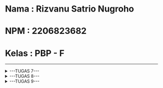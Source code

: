 # Nama  : Rizvanu Satrio Nugroho
# NPM   : 2206823682
# Kelas : PBP - F
--- 

<details>

<summary>---TUGAS 7---</summary>

# Tugas 7

## 1.  Apa perbedaan utama antara stateless dan stateful widget dalam konteks pengembangan aplikasi Flutter?

Perbedaan utama antara stateless dan stateful widget adalah bahwa stateless widget tidak memiliki keadaan internal yang dapat berubah, sementara stateful widget memiliki keadaan internal yang dapat berubah dan merespons perubahan data atau interaksi pengguna. Adapun lebih spesifiknya perbedaan keduanya adalah sebagai berikut :
| Aspek Perbeedaan | Stateless Widget | Stateful widget |
|----------|----------|----------|
| Definisi | Widget yang tidak memiliki keadaan (state) internal yang dapat berubah. | Widget yang memiliki keadaan internal yang dapat berubah selama siklus hidup aplikasi |
| Waktu Penggunaan | Terdapat UI yang tidak perlu mengubah tampilan atau data yang bergantung pada perubahan | Terdapat UI yang perlu menanggapi perubahan data atau interaksi pengguna |
| Contoh Penggunaan | Teks statis, gambar, ikon, dan komponen lain yang tidak perlu mengikuti perubahan data atau keadaan aplikasi. | Formulir, daftar item yang dapat di-scroll, tombol yang dapat diklik, dan banyak komponen interaktif lainnya. |

## 2. Sebutkan seluruh widget yang kamu gunakan untuk menyelesaikan tugas ini dan jelaskan fungsinya masing-masing.
1. MaterialApp: Widget yang mendefinisikan aplikasi Flutter.
2. Scaffold: Mengatur struktur dasar tampilan aplikasi, termasuk AppBar dan body.
3. AppBar: Menampilkan bar atas aplikasi dengan judul.
4. SingleChildScrollView: Wrapper yang memungkinkan kontennya dapat discroll.
5. Padding: Widget untuk menambahkan padding ke dalam child widget-nya.
6. Column: Menyusun widget-child secara vertikal.
7. Text: Menampilkan teks pada tampilan.
8. GridView.count: Mengatur tampilan dalam bentuk grid.
9. ShopCard: Stateless widget yang digunakan untuk menampilkan kartu toko.
10. InkWell: Mengubah child widget menjadi responsif terhadap sentuhan.
11. Icon: Menampilkan ikon.
12. Container: Mengelola tata letak untuk icon dan teks pada kartu.
13. SnackBar: Widget yang digunakan untuk menampilkan pesan sementara di bagian bawah layar saat suatu aksi terjadi.

Widget lainnya yang digunakan adalah widget bawaan dari Flutter, seperti Colors, Icons, dan lainnya. Juga terdapat definisi dari kelas ShopItem yang digunakan untuk menyimpan data toko (nama, ikon, warna) dan kelas MyHomePage yang merupakan widget utama dalam aplikasi mailboxd


## 3. Jelaskan bagaimana cara kamu mengimplementasikan checklist di atas secara step-by-step (bukan hanya sekadar mengikuti tutorial)

1. Melakukan import package yang dibutuhkan pada 'main.dart'
~~~
import 'package:flutter/material.dart';
import 'package:mailboxd/menu.dart';
~~~

2. Membuat class 'MyApp' pada 'main.dart'
~~~
class MyApp extends StatelessWidget {
  const MyApp({super.key});

  // This widget is the root of your application.
  @override
  Widget build(BuildContext context) {
    return MaterialApp(
      title: 'Flutter Demo',
      theme: ThemeData(
        // This is the theme of your application.
        //
        // TRY THIS: Try running your application with "flutter run". You'll see
        // the application has a blue toolbar. Then, without quitting the app,
        // try changing the seedColor in the colorScheme below to Colors.green
        // and then invoke "hot reload" (save your changes or press the "hot
        // reload" button in a Flutter-supported IDE, or press "r" if you used
        // the command line to start the app).
        //
        // Notice that the counter didn't reset back to zero; the application
        // state is not lost during the reload. To reset the state, use hot
        // restart instead.
        //
        // This works for code too, not just values: Most code changes can be
        // tested with just a hot reload.
        colorScheme: ColorScheme.fromSeed(seedColor: Colors.indigo),
        useMaterial3: true,
      ),
      home: MyHomePage(),
    );
  }
}
~~~

3. Membuat file 'menu.dart' pada '/lib' yang akan menjadi tampilan utama menu dan menambahkan import berupa berikut:
~~~
import 'package:flutter/material.dart';
~~~

4. Membuat class MyHomePage untuk tampilan widget-widget pada menu utama
~~~
class MyHomePage extends StatelessWidget {
  MyHomePage({Key? key}) : super(key: key);
  final List<ShopItem> items = [
    ShopItem("Lihat Produk", Icons.checklist, Colors.teal),
    ShopItem("Tambah Produk", Icons.add_shopping_cart, Colors.lightBlue),
    ShopItem("Logout", Icons.logout, Colors.blue),
  ];

  @override
  Widget build(BuildContext context) {
    return Scaffold(
      appBar: AppBar(
        title: const Text(
          'Shopping List',
        ),
        backgroundColor: Colors.indigo, 
        foregroundColor: Colors.white,
      ),
      body: SingleChildScrollView(
        // Widget wrapper yang dapat discroll
        child: Padding(
          padding: const EdgeInsets.all(10.0), // Set padding dari halaman
          child: Column(
            // Widget untuk menampilkan children secara vertikal
            children: <Widget>[
              const Padding(
                padding: EdgeInsets.only(top: 10.0, bottom: 10.0),
                // Widget Text untuk menampilkan tulisan dengan alignment center dan style yang sesuai
                child: Text(
                  'PBP Shop', // Text yang menandakan toko
                  textAlign: TextAlign.center,
                  style: TextStyle(
                    fontSize: 30,
                    fontWeight: FontWeight.bold,
                  ),
                ),
              ),
              // Grid layout
              GridView.count(
                // Container pada card kita.
                primary: true,
                padding: const EdgeInsets.all(20),
                crossAxisSpacing: 10,
                mainAxisSpacing: 10,
                crossAxisCount: 3,
                shrinkWrap: true,
                children: items.map((ShopItem item) {
                  // Iterasi untuk setiap item
                  return ShopCard(item);
                }).toList(),
              ),
            ],
          ),
        ),
      ),
    );
  }
}
~~~

5. Membuat class 'ShopItem' dengan atribut nama, icon, dan color (implementasi bonus)
~~~
class ShopItem {
  final String name;
  final IconData icon;
  final Color color;

  ShopItem(this.name, this.icon, this.color);
}
~~~

6. Membuat class 'ShopCard' 
~~~
class ShopCard extends StatelessWidget {
  final ShopItem item;

  const ShopCard(this.item, {super.key}); // Constructor

  @override
  Widget build(BuildContext context) {
    return Material(
      color: item.color,
      child: InkWell(
        // Area responsive terhadap sentuhan
        onTap: () {
          // Memunculkan SnackBar ketika diklik
          ScaffoldMessenger.of(context)
            ..hideCurrentSnackBar()
            ..showSnackBar(SnackBar(
                content: Text("Kamu telah menekan tombol ${item.name}!")));
        },
        child: Container(
          // Container untuk menyimpan Icon dan Text
          padding: const EdgeInsets.all(8),
          child: Center(
            child: Column(
              mainAxisAlignment: MainAxisAlignment.center,
              children: [
                Icon(
                  item.icon,
                  color: Colors.white,
                  size: 30.0,
                ),
                const Padding(padding: EdgeInsets.all(3)),
                Text(
                  item.name,
                  textAlign: TextAlign.center,
                  style: const TextStyle(color: Colors.white),
                ),
              ],
            ),
          ),
        ),
      ),
    );
  }
}
~~~

---
</details>

<details>

<summary>---TUGAS 8---</summary>

# Tugas 8

## 1. Jelaskan perbedaan antara Navigator.push() dan Navigator.pushReplacement(), disertai dengan contoh mengenai penggunaan kedua metode tersebut yang tepat!

- Navigat.push()

  Navigator.push() digunakan untuk menavigasi ke halaman baru tanpa menghilangkan halaman saat ini dari tumpukan navigasi (stack). Hal ini berarti, ketika melakukan navigasi menuju halaman baru menggunakan Navigator.push(), halaman saat ini tetap ada dalam stack. Pengguna dapat kembali ke halaman sebelumnya dengan mekanisme "back" (seperti tombol back di Android atau gesture swipe di iOS).

  Contoh Penggunaan:
  Misalnya, ketika memiliki aplikasi buku di mana pengguna dapat melihat daftar buku. Ketika mereka menekan sebuah buku, dapat ditampilkan detail buku tersebut di halaman baru.
  ~~~
  Navigator.push(
    context,
    MaterialPageRoute(builder: (context) => BookDetailPage(book)),
  );
  ~~~

  Dalam skenario ini, pengguna dapat kembali dari BookDetailPage ke halaman daftar buku sebelumnya.

- Navigator.pushReplacement()

  Navigator.pushReplacement() digunakan untuk menavigasi ke halaman baru dengan menggantikan halaman saat ini dalam stack. Ini berarti halaman saat ini dihapus dari stack dan penggantiannya tidak memungkinkan pengguna untuk kembali ke halaman itu.

  Contoh Penggunaan:
  Anda memiliki aplikasi dengan proses login. Setelah pengguna berhasil masuk, Anda membawa mereka ke halaman beranda dan tidak ingin mereka dapat kembali ke halaman login dengan menekan tombol back.
  ~~~
  Navigator.pushReplacement(
    context,
    MaterialPageRoute(builder: (context) => HomePage()),
  );
  ~~~

  Dalam kasus ini, ketika pengguna mencapai HomePage, mereka tidak akan bisa kembali ke halaman login karena telah digantikan di stack.

## 2. Jelaskan masing-masing layout widget pada Flutter dan konteks penggunaannya masing-masing!
- Column & Row: Column mengatur elemen secara vertikal, sedangkan Row mengatur elemen secara horizontal.
- Container: Wadah untuk mengatur tata letak dan memberi styling pada elemen, misalnya padding, margin, alignment, etc.
- Stack: Digunakan untuk menumpuk widget/elemen satu di atas yang lain.
- GridView: Menampilkan elemen dalam grid yang teratur dengan bentuk tabel.
- ListView: Menampilkan elemen yang dapat di-scroll secara vertikal.
- Expanded & Flexible: Mengontrol bagian dari ruang yang tersedia yang digunakan. Expanded mengisi ruang tersedia, sedangkan Flexible memberikan lebih banyak kontrol atas faktor fleksibilitas.
- Padding: Memberikan padding di sekeliling elemen child.
- Transform: digunakan untuk mengubah ukuran dan posisi elemen child
- Align: Mengatur posisi elemen child sesuai dengan alignment yang ditentukan.
- Wrap: Membuat row atau column dan secara otomatis beralih ke row atau column berikutnya setelah ruang di row atau column saat ini habis.
- Scaffold: Memberikan struktur dasar material design seperti AppBar, Drawer, dan FloatingActionButton.
- ConstrainedBox, SizedBox, & AspectRatio: Mengontrol ukuran atau aspek rasio dari elemen childnya.

## 3. Sebutkan apa saja elemen input pada form yang kamu pakai pada tugas kali ini dan jelaskan mengapa kamu menggunakan elemen input tersebut!
-  TextFormField untuk 
Nama Produk
~~~
child: TextFormField(
  decoration: InputDecoration(
    hintText: "Nama Produk",
    labelText: "Nama Produk",
    border: OutlineInputBorder(
      borderRadius: BorderRadius.circular(5.0),
    ),
  ),
  onChanged: (String? value) {
    setState(() {
      _name = value!;
    });
  },
  validator: (String? value) {
    if (value == null || value.isEmpty) {
      return "Nama tidak boleh kosong!";
    }
    return null;
  },
),
~~~
serta validator untuk memastikan bahwa bidang ini tidak kosong, yang penting untuk memastikan bahwa setiap produk memiliki nama untuk identifikasi.


Harga 
~~~
child: TextFormField(
  decoration: InputDecoration(
    hintText: "Harga",
    labelText: "Harga",
    border: OutlineInputBorder(
      borderRadius: BorderRadius.circular(5.0),
    ),
  ),
  onChanged: (String? value) {
    setState(() {
      _price = int.parse(value!);
    });
  },
  validator: (String? value) {
    if (value == null || value.isEmpty) {
      return "Harga tidak boleh kosong!";
    }
    if (int.tryParse(value) == null) {
      return "Harga harus berupa angka!";
    }
    return null;
  },
),
~~~
beserta validator yang memeriksa tidak hanya kekosongan tetapi juga validitas angka, yang penting untuk data harga karena harus berupa angka. 

Deskripsi
~~~
child: TextFormField(
  decoration: InputDecoration(
    hintText: "Deskripsi",
    labelText: "Deskripsi",
    border: OutlineInputBorder(
      borderRadius: BorderRadius.circular(5.0),
    ),
  ),
  onChanged: (String? value) {
    setState(() {
      // TODO: Tambahkan variabel yang sesuai
      _description = value!;
    });
  },
  validator: (String? value) {
    if (value == null || value.isEmpty) {
      return "Deskripsi tidak boleh kosong!";
    }
    return null;
  },
),
~~~
serta validator untuk memastikan bahwa deskripsi tidak dibiarkan kosong.

Alasan menggunakan TextForm Field :
- Kesesuaian dengan Jenis Data: Setiap TextFormField disesuaikan dengan jenis data yang diharapkan (teks singkat untuk nama, angka untuk harga, dan teks panjang untuk deskripsi).
- Validasi: Penggunaan validator sangat penting untuk memastikan integritas data. Misalnya, menghindari produk tanpa nama atau dengan harga yang bukan angka.
- Pengalaman Pengguna: Menggunakan elemen input ini memberikan pengalaman pengguna yang intuitif dan mudah, karena mereka sudah familiar dengan cara kerja input teks.


## 4. Bagaimana penerapan clean architecture pada aplikasi Flutter?
Penerapan clean architecture pada aplikasi Flutter melibatkan organisasi kode menjadi beberapa lapisan yang terpisah, masing-masing dengan tanggung jawab spesifik:

1. Presentation Layer: Mengelola UI dan interaksi pengguna, biasanya melalui widget dan logic UI Flutter.

2. Business Logic Layer (Domain Layer): Berisi logic bisnis aplikasi termasuk entities dan use cases. Independen dari framework dan UI.

3. Data Layer: Bertanggung jawab atas pengelolaan data, termasuk repositori, model data, dan sumber data (API, database lokal).

4. Dependency Injection: Menggunakan teknik seperti provider atau get_it untuk mengurangi ketergantungan langsung antar komponen.

Tujuan utama clean architecture adalah untuk memisahkan concerns, meningkatkan modularitas, dan memudahkan pengujian. Implementasi ini membantu dalam mengelola dependensi, membuat kode lebih mudah dikelola dan diuji.


## 5.  Jelaskan bagaimana cara kamu mengimplementasikan checklist di atas secara step-by-step! (bukan hanya sekadar mengikuti tutorial)

Membuat folder baru pada lib yaitu screens dan widgets untuk mempermudah melakukan metode clean architeture, kemudian membuat file shoplist_form.dart sebagai halaman form untuk menerima input. Pada form tersebut juga terdapat tipe input berupa TextFormField bagi Nama, Harga, dan Deskripsi serta validasi yang dibutuhkan.

~~~
import 'package:flutter/material.dart';
import '../../widgets/left_drawer.dart';
import 'package:mailboxd/models/product.dart';

class ShopFormPage extends StatefulWidget {
  const ShopFormPage({super.key});

  @override
  State<ShopFormPage> createState() => _ShopFormPageState();
}

List<Product> productList = [];

class _ShopFormPageState extends State<ShopFormPage> {
  final _formKey = GlobalKey<FormState>();
  String _name = "";
  int _price = 0;
  String _description = "";

  void _saveProduct() {
    if (_formKey.currentState!.validate()) {
      // Add product to the global list
      productList.add(Product(
        name: _name,
        price: _price,
        description: _description,
      ));

      showDialog(
        context: context,
        builder: (context) {
          return AlertDialog(
            title: const Text('Produk berhasil tersimpan'),
            content: SingleChildScrollView(
              child: Column(
                crossAxisAlignment: CrossAxisAlignment.start,
                children: [
                  Text('Nama: $_name'),
                  Text('Harga: $_price'),
                  Text('Deskripsi: $_description'),
                ],
              ),
            ),
            actions: [
              TextButton(
                child: const Text('OK'),
                onPressed: () {
                  Navigator.pop(context);
                },
              ),
            ],
          );
        },
      );

      _formKey.currentState!.reset();
    }
  }

  @override
  Widget build(BuildContext context) {
    return Scaffold(
      appBar: AppBar(
        title: const Center(
          child: Text(
            'Form Tambah Produk',
          ),
        ),
        backgroundColor: Colors.indigo,
        foregroundColor: Colors.white,
      ),
      body: Form(
        key: _formKey,
        child: SingleChildScrollView(
          child:
              Column(crossAxisAlignment: CrossAxisAlignment.start, children: [
            Padding(
              padding: const EdgeInsets.all(8.0),
              child: TextFormField(
                decoration: InputDecoration(
                  hintText: "Nama Produk",
                  labelText: "Nama Produk",
                  border: OutlineInputBorder(
                    borderRadius: BorderRadius.circular(5.0),
                  ),
                ),
                onChanged: (String? value) {
                  setState(() {
                    _name = value!;
                  });
                },
                validator: (String? value) {
                  if (value == null || value.isEmpty) {
                    return "Nama tidak boleh kosong!";
                  }
                  return null;
                },
              ),
            ),
            Padding(
              padding: const EdgeInsets.all(8.0),
              child: TextFormField(
                decoration: InputDecoration(
                  hintText: "Harga",
                  labelText: "Harga",
                  border: OutlineInputBorder(
                    borderRadius: BorderRadius.circular(5.0),
                  ),
                ),
                onChanged: (String? value) {
                  setState(() {
                    _price = int.parse(value!);
                  });
                },
                validator: (String? value) {
                  if (value == null || value.isEmpty) {
                    return "Harga tidak boleh kosong!";
                  }
                  if (int.tryParse(value) == null) {
                    return "Harga harus berupa angka!";
                  }
                  return null;
                },
              ),
            ),
            Padding(
              padding: const EdgeInsets.all(8.0),
              child: TextFormField(
                decoration: InputDecoration(
                  hintText: "Deskripsi",
                  labelText: "Deskripsi",
                  border: OutlineInputBorder(
                    borderRadius: BorderRadius.circular(5.0),
                  ),
                ),
                onChanged: (String? value) {
                  setState(() {
                    // TODO: Tambahkan variabel yang sesuai
                    _description = value!;
                  });
                },
                validator: (String? value) {
                  if (value == null || value.isEmpty) {
                    return "Deskripsi tidak boleh kosong!";
                  }
                  return null;
                },
              ),
            ),
            Align(
              alignment: Alignment.bottomCenter,
              child: Padding(
                padding: const EdgeInsets.all(8.0),
                child: ElevatedButton(
                  style: ButtonStyle(
                    backgroundColor: MaterialStateProperty.all(Colors.indigo),
                  ),
                  onPressed: _saveProduct,
                  child: const Text(
                    "Save",
                    style: TextStyle(color: Colors.white),
                  ),
                ),
              ),
            ),
          ]),
        ),
      ),
    );
  }
}
~~~

Membuat drawer lalu menghubungkan opsi tambah item yang berada pada drawer dan halaman utama ke shoplist_form.dart
~~~
import 'package:flutter/material.dart';
import 'package:flutter/material.dart';
import 'package:mailboxd/screens/menu.dart';
import '../screens/shoplist_form.dart';
import '../screens/see_film.dart';

class LeftDrawer extends StatelessWidget {
  const LeftDrawer({super.key});

  @override
  Widget build(BuildContext context) {
    return Drawer(
      child: ListView(
        children: [
          const DrawerHeader(
            decoration: BoxDecoration(
              color: Colors.indigo,
            ),
            child: Column(
              children: [
                Text(
                  'Mailboxd',
                  textAlign: TextAlign.center,
                  style: TextStyle(
                    fontSize: 30,
                    fontWeight: FontWeight.bold,
                    color: Colors.white,
                  ),
                ),
                Padding(padding: EdgeInsets.all(10)),
                Text(
                  "The place to keep track on the movies you have watched!",
                  textAlign: TextAlign.center, // Align text to center
                  style: TextStyle(
                    fontSize: 15, // Set font size to 15
                    color: Colors.white, // Set text color to white
                    fontWeight: FontWeight.normal, // Set font weight to normal
                  ),
                ),
              ],
            ),
          ),
          ListTile(
            leading: const Icon(Icons.home_outlined),
            title: const Text('Halaman Utama'),
            // Bagian redirection ke MyHomePage
            onTap: () {
              Navigator.pushReplacement(
                  context,
                  MaterialPageRoute(
                    builder: (context) => MyHomePage(),
                  ));
            },
          ),
          ListTile(
            leading: const Icon(Icons.add_shopping_cart),
            title: const Text('Tambah Film'),
            // Bagian redirection ke ShopFormPage
            onTap: () {
              Navigator.push(
                  context,
                  MaterialPageRoute(
                    builder: (context) => ShopFormPage(),
                  ));
            },
          ),
          ListTile(
            leading: const Icon(Icons.movie),
            title: const Text('Lihat Produk'),
            onTap: () {
              Navigator.push(
                context,
                MaterialPageRoute(
                    builder: (context) =>
                        ProductListPage(products: productList)),
              );
            },
          ),
        ],
      ),
    );
  }
}
~~~

Menghubungkan "Tambah Item" button pada halaman utama menuju ShopFormPage
~~~
if (item.name == "Tambah Item") {
  Navigator.push(
      context,
      MaterialPageRoute(
        builder: (context) => ShopFormPage(),
      ));
}
~~~

IMPLEMENTASI BONUS

Membuat model Item dalam Item.dart yang berada pada folder models
~~~
class Item {
  final String name;
  final int price;
  final String description;

  Item({required this.name, required this.price, required this.description});
}
~~~

Membuat file see_film.dart untuk menampilkan semua item yang telah ditambahkan melalui form
~~~
import 'package:flutter/material.dart';
import 'package:mailboxd/models/item.dart';

class ProductListPage extends StatelessWidget {
  final List<Item> products;

  ProductListPage({Key? key, required this.products}) : super(key: key);

  @override
  Widget build(BuildContext context) {
    return Scaffold(
      appBar: AppBar(
        title: Text('Daftar Item'),
      ),
      body: ListView.builder(
        itemCount: products.length,
        itemBuilder: (context, index) {
          return Card(
            child: ListTile(
              title: Text(products[index].name),
              subtitle: Text(
                  'Harga: ${products[index].price}\nDeskripsi: ${products[index].description}'),
            ),
          );
        },
      ),
    );
  }
}
~~~

Membuat tombol pada drawer untuk mengarahkan ke see_film.dart
~~~
ListTile(
  leading: const Icon(Icons.movie),
  title: const Text('Lihat Item'),
  onTap: () {
    Navigator.push(
      context,
      MaterialPageRoute(
          builder: (context) =>
              ProductListPage(products: productList)),
    );
  },
),
~~~

Mengarahkan ke see_film.dart jika menekan tombol "Lihat Produk" pada halaman utama
~~~
if (item.name == "Lihat Item") {
  Navigator.push(
    context,
    MaterialPageRoute(
        builder: (context) => ProductListPage(items: itemList)),
  );
}
~~~

</details>

<details>

<summary>---TUGAS 9---</summary>

# Tugas 9

## 1. Apakah bisa kita melakukan pengambilan data JSON tanpa membuat model terlebih dahulu? Jika iya, apakah hal tersebut lebih baik daripada membuat model sebelum melakukan pengambilan data JSON?

Ketika seseorang bekerja dengan data JSON, mereka memiliki pilihan untuk langsung memproses data tersebut tanpa membuat model data terlebih dahulu. Pendekatan ini sering dipilih ketika dibutuhkan fleksibilitas dan kecepatan, seperti dalam proyek kecil atau eksplorasi data yang sifatnya sementara. Tanpa model, seseorang bisa langsung mengakses dan memanipulasi data JSON sesuai kebutuhan, namun kekurangannya adalah kurangnya validasi dan struktur yang jelas.

Di sisi lain, membuat model sebelum mengambil data JSON membantu dalam menjaga konsistensi dan validasi data. Ini sangat berguna dalam proyek besar atau aplikasi yang kompleks di mana keamanan dan ketepatan data sangat penting. Dengan model, seseorang bisa mendefinisikan struktur data, aturan, dan validasi yang membantu dalam pemeliharaan dan skalabilitas jangka panjang.

Jadi, pilihan antara menggunakan model atau tidak tergantung pada kebutuhan spesifik proyek yang dihadapi. Menggunakan model lebih baik untuk proyek yang membutuhkan struktur data yang ketat dan validasi, sementara langsung mengambil data JSON tanpa model lebih cocok untuk tugas yang memerlukan fleksibilitas dan kecepatan.

## 2. Jelaskan fungsi dari CookieRequest dan jelaskan mengapa instance CookieRequest perlu untuk dibagikan ke semua komponen di aplikasi Flutter.

Dalam pengembangan aplikasi Flutter, CookieRequest berperan penting dalam mengelola cookies untuk fungsi seperti mengelola session, pengguna, autentikasi, penyimpanan preferensi, dan tracking. Instance perlu dibagikan ke semua komponen di aplikasi flutter agar semua komponen aplikasi menggunakan sesi yang sama untuk berkomunikasi yang bermanfaat untuk memastikan konsistensi data, efisiensi sumber daya, serta keamanan yang lebih baik sehingga memudahkan pengembangan dan pemeliharaan aplikasi. Pendekatan ini juga mendukung konsistensi cookie melintasi siklus hidup berbagai komponen aplikasi, memudahkan debugging, dan menjaga kebijakan keamanan yang konsisten, sesuai dengan kebutuhan spesifik aplikasi dan arsitektur dari backend.

## 3. Jelaskan mekanisme pengambilan data dari JSON hingga dapat ditampilkan pada Flutter.

1. Membuat Permintaan HTTP
2. Mem-parse Respons JSON
3. Membuat Model Data (Opsional)
4. Menampilkan Data dalam Widget
5. Pengelolaan State

Proses ini memadukan penggunaan HTTP request, pemrosesan JSON, opsional pembuatan model data, dan pembuatan UI dengan widget Flutter. Dengan memahami setiap langkah ini, Anda dapat efektif dalam memuat dan menampilkan data dari sumber eksternal dalam aplikasi Flutter Anda.

## 4.  Jelaskan mekanisme autentikasi dari input data akun pada Flutter ke Django hingga selesainya proses autentikasi oleh Django dan tampilnya menu pada Flutter.

1. Input Data Akun di Flutter
2. Pengiriman Data ke Django
3. Proses Autentikasi oleh Django
4. Penerimaan Respons di Flutter dan Tampilan Menu
5. Pengelolaan State dan Navigasi

Proses ini memadukan penggunaan antarmuka pengguna Flutter untuk input data, komunikasi jaringan untuk mengirim dan menerima data dari server Django, dan logika server Django untuk autentikasi. Setelah berhasil, aplikasi Flutter kemudian menanggapi hasil autentikasi dengan menampilkan konten yang sesuai, seperti menu utama. Proses ini menunjukkan integrasi yang khas antara frontend mobile yang dibuat dengan Flutter dan backend yang dibuat dengan Django.

## 5.  Sebutkan seluruh widget yang kamu pakai pada tugas ini dan jelaskan fungsinya masing-masing.

1. Scaffold: Widget ini menyediakan struktur dasar untuk aplikasi Material Design. Ini termasuk AppBar, body, drawer, floating action button, bottom navigation bar, dan lain-lain. Scaffold digunakan untuk menyusun layout utama halaman.

2. AppBar: Sebuah bar di bagian atas layar yang biasanya menampilkan judul aplikasi dan aksi. AppBar biasanya digunakan di dalam Scaffold dan menyediakan tempat untuk memasang tombol, judul, atau informasi status.

3. Text: Widget ini digunakan untuk menampilkan teks pada layar. Anda dapat menyesuaikan gaya teks, seperti font, ukuran, warna, dan lain-lain melalui property style.

4. ListTile: Widget yang digunakan untuk membuat item dalam list yang biasanya berisi beberapa baris teks serta ikon opsional di awal atau akhir. ListTile sering digunakan dalam ListView atau Drawer.

5. Card: Widget yang mengimplementasikan kartu Material Design. Card biasanya digunakan untuk menyajikan beberapa informasi terkait dalam bentuk yang terorganisir dan juga dapat memiliki elevation (bayangan).

6. Navigator: Digunakan untuk mengelola stack rute/routing dalam aplikasi. Navigator memungkinkan navigasi antar halaman dengan mem-push dan mem-pop rute dari stack.

7. TextStyle: Bukan widget, melainkan sebuah kelas yang mendefinisikan gaya teks. Digunakan untuk menentukan ukuran font, warna, jenis font, dan lain-lain yang diterapkan pada widget Text.

8. SizedBox: Widget yang memiliki ukuran tetap. Biasanya digunakan untuk memberikan jarak antar widget, atau untuk memberi ukuran tertentu pada widget anaknya.

9. Padding: Widget yang digunakan untuk memberikan padding (jarak dalam) pada widget anaknya. Padding dapat digunakan untuk memberikan jarak antara batas widget dengan konten di dalamnya.

10. EdgeInsets: Bukan widget, tetapi sebuah kelas yang digunakan untuk mendefinisikan padding. Digunakan dengan widget Padding atau properti lain yang memerlukan definisi jarak, seperti margin.

11. Column: Widget yang mengatur anak-anaknya secara vertikal. Column dapat memiliki beberapa widget anak dan mengaturnya dalam sumbu vertikal.

## 6.   Jelaskan bagaimana cara kamu mengimplementasikan checklist di atas secara step-by-step! (bukan hanya sekadar mengikuti tutorial).

### Implementasi pada flutter

1. Membuat screen sebagai tempat login
~~~import 'package:mailboxd/screens/menu.dart';
import 'package:mailboxd/screens/menu.dart';
import 'package:flutter/material.dart';
import 'package:mailboxd/screens/register.dart';
import 'package:pbp_django_auth/pbp_django_auth.dart';
import 'package:provider/provider.dart';

void main() {
  runApp(const LoginApp());
}

class LoginApp extends StatelessWidget {
  const LoginApp({super.key});

  @override
  Widget build(BuildContext context) {
    return MaterialApp(
      title: 'Login',
      theme: ThemeData(
        primarySwatch: Colors.blue,
      ),
      home: const LoginPage(),
    );
  }
}

class LoginPage extends StatefulWidget {
  const LoginPage({super.key});

  @override
  _LoginPageState createState() => _LoginPageState();
}

class _LoginPageState extends State<LoginPage> {
  final TextEditingController _usernameController = TextEditingController();
  final TextEditingController _passwordController = TextEditingController();

  @override
  Widget build(BuildContext context) {
    final request = context.watch<CookieRequest>();
    return Scaffold(
      appBar: AppBar(
        title: const Text('Login'),
      ),
      body: Container(
        padding: const EdgeInsets.all(16.0),
        child: Column(
          mainAxisAlignment: MainAxisAlignment.center,
          children: [
            TextField(
              controller: _usernameController,
              decoration: const InputDecoration(
                labelText: 'Username',
              ),
            ),
            const SizedBox(height: 12.0),
            TextField(
              controller: _passwordController,
              decoration: const InputDecoration(
                labelText: 'Password',
              ),
              obscureText: true,
            ),
            const SizedBox(height: 24.0),
            ElevatedButton(
              onPressed: () async {
                String username = _usernameController.text;
                String password = _passwordController.text;

                // Cek kredensial
                // TODO: Ganti URL dan jangan lupa tambahkan trailing slash (/) di akhir URL!
                // Untuk menyambungkan Android emulator dengan Django pada localhost,
                // gunakan URL http://10.0.2.2/
                final response =
                    await request.login("http://localhost:8000/auth/login/", {
                  'username': username,
                  'password': password,
                });

                if (request.loggedIn) {
                  String message = response['message'];
                  String uname = response['username'];
                  Navigator.pushReplacement(
                    context,
                    MaterialPageRoute(builder: (context) => MyHomePage()),
                  );
                  ScaffoldMessenger.of(context)
                    ..hideCurrentSnackBar()
                    ..showSnackBar(SnackBar(
                        content: Text("$message Selamat datang, $uname.")));
                } else {
                  showDialog(
                    context: context,
                    builder: (context) => AlertDialog(
                      title: const Text('Login Gagal'),
                      content: Text(response['message']),
                      actions: [
                        TextButton(
                          child: const Text('OK'),
                          onPressed: () {
                            Navigator.pop(context);
                          },
                        ),
                      ],
                    ),
                  );
                }
              },
              child: const Text('Login'),
            ),
            const SizedBox(height: 24.0),
            Row(
              children: [
                const Text(
                  "Don't have an account yet?",
                  style: TextStyle(color: Colors.white),
                ),
                const SizedBox(width: 12.0),
                ElevatedButton(
                  child: const Text(
                    'Register Now',
                    style: TextStyle(color: Colors.white),
                  ),
                  style: ButtonStyle(
                    backgroundColor:
                        MaterialStateProperty.all<Color>(Colors.grey.shade700),
                  ),
                  onPressed: () {
                    Navigator.push(
                      context,
                      MaterialPageRoute(builder: (context) => RegisterPage()),
                    );
                  },
                ),
              ],
            ),
          ],
        ),
      ),
    );
  }
}
~~~

2. Membuat model yang sesuai dengan data JSON di Django
~~~
import 'dart:convert';

List<Item> itemFromJson(String str) => List<Item>.from(json.decode(str).map((x) => Item.fromJson(x)));

String itemToJson(List<Item> data) => json.encode(List<dynamic>.from(data.map((x) => x.toJson())));

class Item {
    String model;
    int pk;
    Fields fields;

    Item({
        required this.model,
        required this.pk,
        required this.fields,
    });

    factory Item.fromJson(Map<String, dynamic> json) => Item(
        model: json["model"],
        pk: json["pk"],
        fields: Fields.fromJson(json["fields"]),
    );

    Map<String, dynamic> toJson() => {
        "model": model,
        "pk": pk,
        "fields": fields.toJson(),
    };
}

class Fields {
    int user;
    String name;
    int price;
    String description;
    DateTime dateAdded;


    Fields({
        required this.user,
        required this.name,
        required this.price,
        required this.description,
        required this.dateAdded,
    });

    factory Fields.fromJson(Map<String, dynamic> json) => Fields(
        user: json["user"],
        name: json["name"],
        price: json["price"],
        description: json["description"],
        dateAdded: DateTime.parse(json["date_added"]),
    );

    Map<String, dynamic> toJson() => {
        "user": user,
        "name": name,
        "price": price,
        "description": description,
        "date_added": "${dateAdded.year.toString().padLeft(4, '0')}-${dateAdded.month.toString().padLeft(2, '0')}-${dateAdded.day.toString().padLeft(2, '0')}",
    };
}
~~~

3. Membuat halaman untuk menampilkan item yang ada pada website Django 
~~~
import 'package:flutter/material.dart';
import 'package:http/http.dart' as http;
import 'dart:convert';
import 'package:mailboxd/models/item.dart';

import 'package:mailboxd/widgets/left_drawer.dart';

class ItemPage extends StatefulWidget {
  const ItemPage({Key? key}) : super(key: key);

  @override
  _ItemPageState createState() => _ItemPageState();
}

class _ItemPageState extends State<ItemPage> {
  Future<List<Item>> fetchItem() async {
    // TODO: Ganti URL dan jangan lupa tambahkan trailing slash (/) di akhir URL!
    var url = Uri.parse('http://localhost:8000/json/');
    var response = await http.get(
      url,
      headers: {"Content-Type": "application/json"},
    );

    // melakukan decode response menjadi bentuk json
    var data = jsonDecode(utf8.decode(response.bodyBytes));

    // melakukan konversi data json menjadi object Item
    List<Item> list_Item = [];
    for (var d in data) {
      if (d != null) {
        list_Item.add(Item.fromJson(d));
      }
    }
    return list_Item;
  }

  @override
  Widget build(BuildContext context) {
    return Scaffold(
        appBar: AppBar(
          title: const Text('Item'),
        ),
        drawer: const LeftDrawer(),
        body: FutureBuilder(
            future: fetchItem(),
            builder: (context, AsyncSnapshot snapshot) {
              if (snapshot.data == null) {
                return const Center(child: CircularProgressIndicator());
              } else {
                if (!snapshot.hasData) {
                  return const Column(
                    children: [
                      Text(
                        "Tidak ada data produk.",
                        style:
                            TextStyle(color: Color(0xff59A5D8), fontSize: 20),
                      ),
                      SizedBox(height: 8),
                    ],
                  );
                } else {
                  return ListView.builder(
                      itemCount: snapshot.data!.length,
                      itemBuilder: (_, index) => Container(
                            margin: const EdgeInsets.symmetric(
                                horizontal: 16, vertical: 12),
                            padding: const EdgeInsets.all(20.0),
                            child: Column(
                              mainAxisAlignment: MainAxisAlignment.start,
                              crossAxisAlignment: CrossAxisAlignment.start,
                              children: [
                                Text(
                                  "${snapshot.data![index].fields.name}",
                                  style: const TextStyle(
                                    fontSize: 18.0,
                                    fontWeight: FontWeight.bold,
                                  ),
                                ),
                              ],
                            ),
                          ));
                }
              }
            }));
  }
}
~~~


4. Membuat halaman detail tiap item
~~~
import 'package:flutter/material.dart';
import 'package:mailboxd/models/item.dart';


class DetailItem extends StatelessWidget {
  final Item item;

  const DetailItem({Key? key, required this.item}) : super(key: key);

  @override
  Widget build(BuildContext context) {
    return Scaffold(
      appBar: AppBar(
        title: Text(item.fields.name),
        leading: IconButton(
          icon: Icon(Icons.arrow_back),
          onPressed: () {
            Navigator.pop(context); // Navigate back to the previous page
          },
        ),
      ),
      body: Padding(
        padding: EdgeInsets.all(16.0),
        child: Column(
          crossAxisAlignment: CrossAxisAlignment.start,
          children: <Widget>[
            Text(
              item.fields.name,
              style: TextStyle(fontSize: 24, fontWeight: FontWeight.bold),
            ),
            SizedBox(height: 10),
            Text("Region: ${item.fields.price}"),
            SizedBox(height: 10),
            Text("Description: ${item.fields.description}"),

          ],
        ),
      ),
    );
  }
}
~~~

### Implementasi pada Django

1. Membuat app baru dengan nama 'authenticate' pada Django proyek sebelumnya dengan melakukan :
~~~
django-admin startapp authenticate
~~~

2. Membuat fungsi 'login' pada views.py dari 'authenticate' :
~~~
@csrf_exempt
def login(request):
    username = request.POST['username']
    password = request.POST['password']
    user = authenticate(username=username, password=password)
    if user is not None:
        if user.is_active:
            auth_login(request, user)
            # Status login sukses.
            return JsonResponse({
                "username": user.username,
                "status": True,
                "message": "Login sukses!"
                # Tambahkan data lainnya jika ingin mengirim data ke Flutter.
            }, status=200)
        else:
            return JsonResponse({
                "status": False,
                "message": "Login gagal, akun dinonaktifkan."
            }, status=401)

    else:
        return JsonResponse({
            "status": False,
            "message": "Login gagal, periksa kembali email atau kata sandi."
        }, status=401)
~~~

3. Menambahkan url dari fungsi login tersebut pada 'urls.py' aplikasi 'authenticate'
~~~
from django.urls import path
from authentication.views import login

app_name = 'authentication'

urlpatterns = [
    path('login/', login, name='login'),
]
~~~

4. Menambahkan beberapa variable baru pada 'settings.py' project
~~~
CORS_ALLOW_ALL_ORIGINS = True
CORS_ALLOW_CREDENTIALS = True
CSRF_COOKIE_SECURE = True
SESSION_COOKIE_SECURE = True
CSRF_COOKIE_SAMESITE = 'None'
SESSION_COOKIE_SAMESITE = 'None'
~~~

5. Menambahkan url app 'authenticate' pada 'urls.py' 'GudangGame'
~~~
...
path('auth/', include('authentication.urls')),
...
~~~

6. Menambahkan views baru pada app main untuk handle membuat object model dengan flutter
~~~
@csrf_exempt
def create_product_flutter(request):
    if request.method == 'POST':
        
        data = json.loads(request.body)

        new_product = Product.objects.create(
            user = request.user,
            name = data["name"],
            price = int(data["price"]),
            description = data["description"],
            amount = 0
        )

        new_product.save()

        return JsonResponse({"status": "success"}, status=200)
    else:
        return JsonResponse({"status": "error"}, status=401)
~~~

7. Menambahkan function tersebut pada 'urls.py'
~~~
path('create-flutter/', create_product_flutter, name='create_product_flutter'),
~~~

</details>
